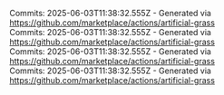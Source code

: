 Commits: 2025-06-03T11:38:32.555Z - Generated via https://github.com/marketplace/actions/artificial-grass
<br>
Commits: 2025-06-03T11:38:32.555Z - Generated via https://github.com/marketplace/actions/artificial-grass
<br>
Commits: 2025-06-03T11:38:32.555Z - Generated via https://github.com/marketplace/actions/artificial-grass
<br>
Commits: 2025-06-03T11:38:32.555Z - Generated via https://github.com/marketplace/actions/artificial-grass
<br>
